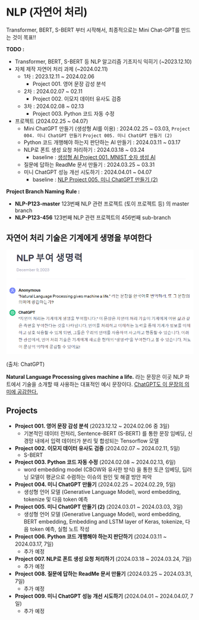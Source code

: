 # NLP (자연어 처리)

Transformer, BERT, S-BERT 부터 시작해서, 최종적으로는 Mini Chat-GPT를 만드는 것이 목표!!

**TODO :**
* Transformer, BERT, S-BERT 등 NLP 알고리즘 기초지식 익히기 (~2023.12.10)
* 자체 제작 자연어 처리 과제 (~2024.02.11)
  * 1차 : 2023.12.11 ~ 2024.02.06
    * Project 001. 영어 문장 감성 분석
  * 2차 : 2024.02.07 ~ 02.11
    * Project 002. 이모지 데이터 유사도 검증
  * 3차 : 2024.02.08 ~ 02.13
    * Project 003. Python 코드 자동 수정
* 프로젝트 (2024.02.25 ~ 04.07)
  * Mini ChatGPT 만들기 (생성형 AI를 이용) : 2024.02.25 ~ 03.03, ```Project 004. 미니 ChatGPT 만들기``` ```Project 005. 미니 ChatGPT 만들기 (2)```
  * Python 코드 개행해야 하는지 판단하는 AI 만들기 : 2024.03.11 ~ 03.17
  * NLP로 폰트 생성 요청 처리하기 : 2024.03.18 ~ 03.24
    * baseline : [생성형 AI Project 001. MNIST 숫자 생성 AI](https://github.com/WannaBeSuperteur/AI-study/blob/GAI-P1-master/Generative%20AI/Project%20001.%20MNIST%20%EC%88%AB%EC%9E%90%20%EC%83%9D%EC%84%B1%20AI%20with%20C-VAE/README.md)
  * 질문에 답하는 ReadMe 문서 만들기 : 2024.03.25 ~ 03.31
  * 미니 ChatGPT 성능 개선 시도하기 : 2024.04.01 ~ 04.07
    * baseline : [NLP Project 005. 미니 ChatGPT 만들기 (2)](https://github.com/WannaBeSuperteur/AI-study/tree/main/Natural%20Language%20Processing/Project%20005.%20%EB%AF%B8%EB%8B%88%20ChatGPT%20%EB%A7%8C%EB%93%A4%EA%B8%B0%20(2))

**Project Branch Naming Rule :**
* **NLP-P123-master** 123번째 NLP 관련 프로젝트 (토이 프로젝트 등) 의 master branch 
* **NLP-P123-456** 123번째 NLP 관련 프로젝트의 456번째 sub-branch

## 자연어 처리 기술은 기계에게 생명을 부여한다
![ChatGPT](NLP_예시문장_ChatGPT.PNG)

(출처: ChatGPT)

**Natural Language Processing gives machine a life.** 라는 문장은 이곳 NLP 파트에서 기술을 소개할 때 사용하는 대표적인 예시 문장이다. [ChatGPT도 이 문장의 의미에 공감한다.](https://chat.openai.com/share/3f608c85-58d1-4500-ad4c-7a99b045f2e6)

## Projects
* **Project 001. 영어 문장 감성 분석** (2023.12.12 ~ 2024.02.06 중 3일)
  * 기본적인 데이터 전처리, Sentence-BERT (S-BERT) 를 통한 문장 임베딩, 신경망 내에서 입력 데이터가 분리 및 합성되는 Tensorflow 모델
* **Project 002. 이모지 데이터 유사도 검증** (2024.02.07 ~ 2024.02.11, 5일)
  * S-BERT
* **Project 003. Python 코드 자동 수정** (2024.02.08 ~ 2024.02.13, 6일)
  * word embedding model (CBOW와 유사한 방식) 을 통한 토큰 임베딩, 딥러닝 모델이 평균으로 수렴하는 이슈의 원인 및 해결 방안 파악
* **Project 004. 미니 ChatGPT 만들기** (2024.02.25 ~ 2024.02.29, 5일)
  * 생성형 언어 모델 (Generative Language Model), word embedding, tokenize 및 다음 token 예측
* **Project 005. 미니 ChatGPT 만들기 (2)** (2024.03.01 ~ 2024.03.03, 3일)
  * 생성형 언어 모델 (Generative Language Model), word embedding, BERT embedding, Embedding and LSTM layer of Keras, tokenize, 다음 token 예측, 실험 노트 작성
* **Project 006. Python 코드 개행해야 하는지 판단하기** (2024.03.11 ~ 2024.03.17, 7일)
  * 추가 예정
* **Project 007. NLP로 폰트 생성 요청 처리하기** (2024.03.18 ~ 2024.03.24, 7일)
  * 추가 예정
* **Project 008. 질문에 답하는 ReadMe 문서 만들기** (2024.03.25 ~ 2024.03.31, 7일)
  * 추가 예정
* **Project 009. 미니 ChatGPT 성능 개선 시도하기** (2024.04.01 ~ 2024.04.07, 7일)
  * 추가 예정
